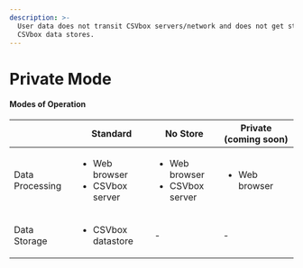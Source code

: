 ```yaml
---
description: >-
  User data does not transit CSVbox servers/network and does not get stored in
  CSVbox data stores.
---
```


# Private Mode

#### Modes of Operation

|                 | Standard                                            | No Store                                            | Private (coming soon)         |
| --------------- | --------------------------------------------------- | --------------------------------------------------- | ----------------------------- |
| Data Processing | <ul><li>Web browser</li><li>CSVbox server</li></ul> | <ul><li>Web browser</li><li>CSVbox server</li></ul> | <ul><li>Web browser</li></ul> |
| Data Storage    | <ul><li>CSVbox datastore</li></ul>                  | -                                                   | -                             |
